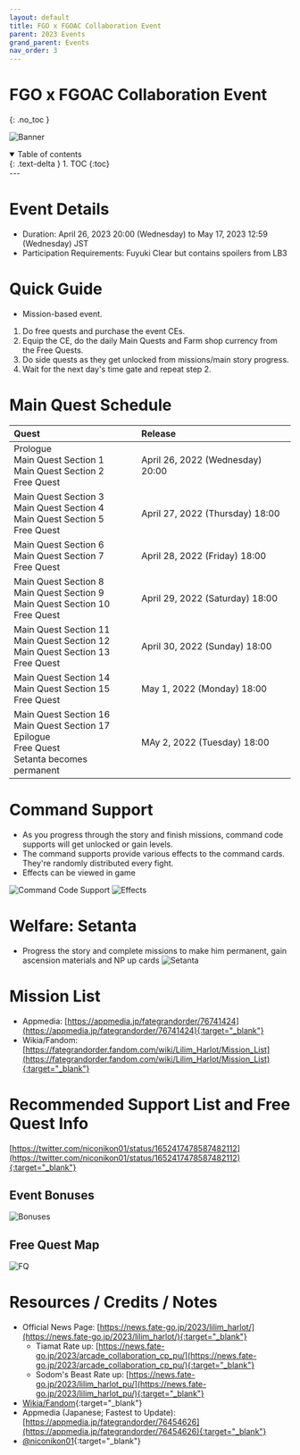 ```yaml
---
layout: default
title: FGO x FGOAC Collaboration Event
parent: 2023 Events
grand_parent: Events
nav_order: 3
---
```


# FGO x FGOAC Collaboration Event
{: .no_toc }


![Banner](https://news.fate-go.jp/wp-content/uploads/2023/lilim_harlot_iapwl/top_banner.png)

<details open markdown="block">
  <summary>
    Table of contents
  </summary>
  {: .text-delta }
1. TOC
{:toc}
</details>
---

# Event Details
- Duration: April 26, 2023 20:00 (Wednesday) to May 17, 2023 12:59 (Wednesday) JST
- Participation Requirements: Fuyuki Clear but contains spoilers from LB3

# Quick Guide
- Mission-based event.
1. Do free quests and purchase the event CEs.
2. Equip the CE, do the daily Main Quests and Farm shop currency from the Free Quests.
3. Do side quests as they get unlocked from missions/main story progress.
4. Wait for the next day's time gate and repeat step 2.

# Main Quest Schedule

| Quest                                                                                                     | Release                          |
|:----------------------------------------------------------------------------------------------------------|:---------------------------------|
| Prologue<br/>Main Quest Section 1<br/>Main Quest Section 2<br/>Free Quest                                 | April 26, 2022 (Wednesday) 20:00 |
| Main Quest Section 3<br/>Main Quest Section 4<br/>Main Quest Section 5<br/>Free Quest                     | April 27, 2022 (Thursday) 18:00  |
| Main Quest Section 6<br/>Main Quest Section 7<br/>Free Quest                                              | April 28, 2022 (Friday) 18:00    |
| Main Quest Section 8<br/>Main Quest Section 9<br/>Main Quest Section 10<br/>Free Quest                    | April 29, 2022 (Saturday) 18:00  |
| Main Quest Section 11<br/>Main Quest Section 12<br/>Main Quest Section 13<br/>Free Quest                  | April 30, 2022 (Sunday) 18:00    |
| Main Quest Section 14<br/>Main Quest Section 15<br/>Free Quest                                            | May 1, 2022 (Monday) 18:00       |
| Main Quest Section 16<br/>Main Quest Section 17<br/>Epilogue<br/>Free Quest<br/>Setanta becomes permanent | MAy 2, 2022 (Tuesday) 18:00      |

# Command Support
- As you progress through the story and finish missions, command code supports will get unlocked or gain levels.
- The command supports provide various effects to the command cards. They're randomly distributed every fight.
- Effects can be viewed in game

![Command Code Support](https://news.fate-go.jp/wp-content/uploads/2023/lilim_harlot_iapwl/info_image_03.png)
![Effects](https://news.fate-go.jp/wp-content/uploads/2023/lilim_harlot_iapwl/info_image_04.png)

# Welfare: Setanta
- Progress the story and complete missions to make him permanent, gain ascension materials and NP up cards
![Setanta](https://news.fate-go.jp/wp-content/uploads/2023/lilim_harlot_iapwl/servant_details_l_01.png)

# Mission List
- Appmedia: [https://appmedia.jp/fategrandorder/76741424](https://appmedia.jp/fategrandorder/76741424){:target="_blank"}
- Wikia/Fandom: [https://fategrandorder.fandom.com/wiki/Lilim_Harlot/Mission_List](https://fategrandorder.fandom.com/wiki/Lilim_Harlot/Mission_List){:target="_blank"}

<!--
.edit #jp-guides 1100789125780611134 {
  "embeds": [
    {
      "title": "FGO x FGOAC Collaboration Event: Event Bonuses, Recommended Support and Free Quests - Day 1",
      "description": "https://twitter.com/niconikon01/status/1652417478587482112 \n**Mission List**: \n - https://appmedia.jp/fategrandorder/76741424 \n - https://fategrandorder.fandom.com/wiki/Lilim_Harlot/Mission_List \n\nLast Updated: <t:1682809980:R>",
      "image": "https://pbs.twimg.com/media/Fuy82iHaAAYcr_U?format=jpg&name=4096x4096"
    },
    {
      "image": "https://pbs.twimg.com/media/Fu5lG8BaAAEnHUn?format=jpg&name=medium"
    }
  ]
}
-->

# Recommended Support List and Free Quest Info
[https://twitter.com/niconikon01/status/1652417478587482112](https://twitter.com/niconikon01/status/1652417478587482112){:target="_blank"}

## Event Bonuses
![Bonuses](https://pbs.twimg.com/media/Fuy82iHaAAYcr_U?format=jpg&name=4096x4096)

## Free Quest Map

![FQ](https://pbs.twimg.com/media/Fu5lG8BaAAEnHUn?format=jpg&name=medium)

## 

# Resources / Credits / Notes

- Official News Page: [https://news.fate-go.jp/2023/lilim_harlot/](https://news.fate-go.jp/2023/lilim_harlot/){:target="_blank"}
  - Tiamat Rate up: [https://news.fate-go.jp/2023/arcade_collaboration_cp_pu/](https://news.fate-go.jp/2023/arcade_collaboration_cp_pu/){:target="_blank"} 
  - Sodom's Beast Rate up: [https://news.fate-go.jp/2023/lilim_harlot_pu/](https://news.fate-go.jp/2023/lilim_harlot_pu/){:target="_blank"}
- [Wikia/Fandom](https://fategrandorder.fandom.com/wiki/Lilim_Harlot){:target="_blank"}
- Appmedia (Japanese; Fastest to Update): [https://appmedia.jp/fategrandorder/76454626](https://appmedia.jp/fategrandorder/76454626){:target="_blank"}
- [@niconikon01](https://twitter.com/niconikon01/){:target="_blank"}